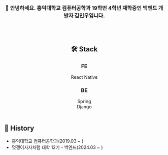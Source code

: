 <div align="center">

<br></br>
### 👋 안녕하세요. 홍익대학교 컴퓨터공학과 19학번 4학년 재학중인 백엔드 개발자 김민우입니다.
<br></br>

## 🛠️ Stack
### FE
React Native
### BE
Spring<br>
Django
<br></br>

</div>

## 📖 History
- 홍익대학교 컴퓨터공학과(2019.03 ~ )
- 멋쟁이사자처럼 대학 12기 - 백엔드(2024.03 ~ )

<!--
**power-minu/power-minu** is a ✨ _special_ ✨ repository because its `README.md` (this file) appears on your GitHub profile.

Here are some ideas to get you started:

- 🔭 I’m currently working on ...
- 🌱 I’m currently learning ...
- 👯 I’m looking to collaborate on ...
- 🤔 I’m looking for help with ...
- 💬 Ask me about ...
- 📫 How to reach me: ...
- 😄 Pronouns: ...
- ⚡ Fun fact: ...
-->
